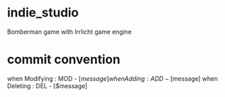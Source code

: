 # indie_studio
Bomberman game with Irrlicht game engine

# commit convention

when Modifying : MOD - [$message]
when Adding : ADD - [$message]
when Deleting : DEL - [$message]
